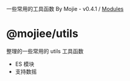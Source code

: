 一些常用的工具函数 By Mojie - v0.4.1 / [Modules](modules.md)

# @mojiee/utils

整理的一些常用的 utils 工具函数

- ES 模块
- 支持数摇
